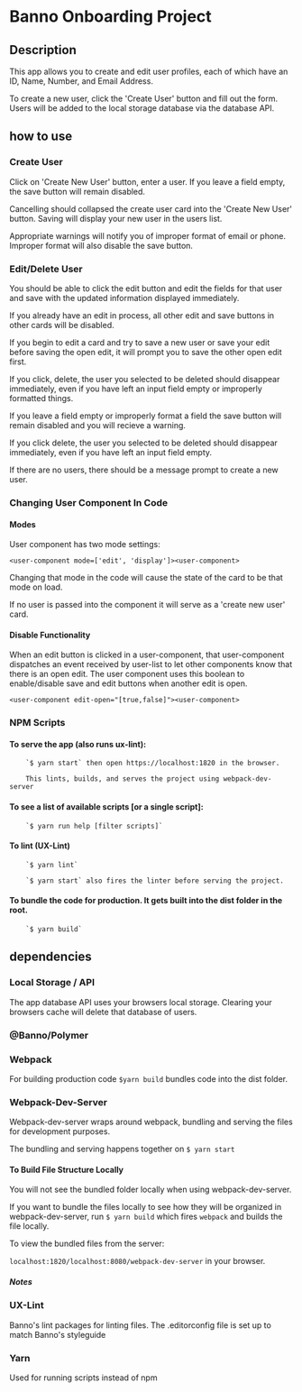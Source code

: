 # Banno Onboarding Project

## Description

This app allows you to create and edit user profiles, each of which have an ID, Name, Number, and Email Address.

To create a new user, click the 'Create User' button and fill out the form. Users will be added to the local storage database via the database API.

## how to use

### Create User

Click on 'Create New User' button, enter a user. If you leave a field empty, the save button will remain disabled.

Cancelling should collapsed the create user card into the 'Create New User' button. Saving will display your new user in the users list.

Appropriate warnings will notify you of improper format of email or phone. Improper format will also disable the save button.

### Edit/Delete User

You should be able to click the edit button and edit the fields for that user and save with the updated information displayed immediately.

If you already have an edit in process, all other edit and save buttons in other cards will be disabled.

If you begin to edit a card and try to save a new user or save your edit before saving the open edit, it will prompt you to save the other open edit first.

If you click, delete, the user you selected to be deleted should disappear immediately, even if you have left an input field empty or improperly formatted things.

If you leave a field empty or improperly format a field the save button will remain disabled and you will recieve a warning.

If you click delete, the user you selected to be deleted should disappear immediately, even if you have left an input field empty.

If there are no users, there should be a message prompt to create a new user.

### Changing User Component In Code

#### Modes

User component has two mode settings:

`<user-component mode=['edit', 'display']><user-component>`

Changing that mode in the code will cause the state of the card to be that mode on load.

If no user is passed into the component it will serve as a 'create new user' card.

#### Disable Functionality

When an edit button is clicked in a user-component, that user-component dispatches an event received by user-list to let other components know that there is an open edit. The user component uses this boolean to enable/disable save and edit buttons when another edit is open.

`<user-component edit-open="[true,false]"><user-component>`

### NPM Scripts

#### To serve the app (also runs ux-lint):

        `$ yarn start` then open https://localhost:1820 in the browser.

        This lints, builds, and serves the project using webpack-dev-server

#### To see a list of available scripts [or a single script]:

        `$ yarn run help [filter scripts]`

#### To lint (UX-Lint)

        `$ yarn lint`

        `$ yarn start` also fires the linter before serving the project.

#### To bundle the code for production. It gets built into the dist folder in the root.

        `$ yarn build`

## dependencies

### Local Storage / API

The app database API uses your browsers local storage. Clearing your browsers cache will delete that database of users.

### @Banno/Polymer

### Webpack

For building production code `$yarn build` bundles code into the dist folder.

### Webpack-Dev-Server

Webpack-dev-server wraps around webpack, bundling and serving the files for development purposes.

The bundling and serving happens together on `$ yarn start`

#### To Build File Structure Locally

You will not see the bundled folder locally when using webpack-dev-server.

If you want to bundle the files locally to see how they will be organized in webpack-dev-server, run `$ yarn build` which fires `webpack` and builds the file locally.

To view the bundled files from the server:

`localhost:1820/localhost:8080/webpack-dev-server` in your browser.

##### Notes

### UX-Lint

Banno's lint packages for linting files. The .editorconfig file is set up to match Banno's styleguide

### Yarn

Used for running scripts instead of npm

